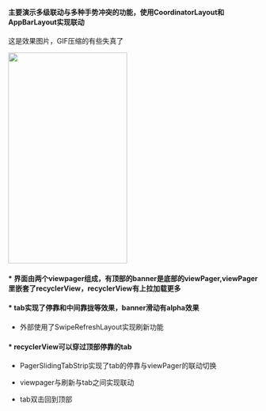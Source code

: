 

<h4> 主要演示多级联动与多种手势冲突的功能，使用CoordinatorLayout和AppBarLayout实现联动 </h4>

这是效果图片，GIF压缩的有些失真了

<img src="https://github.com/CarGuo/linkagescroll/blob/master/device-2016-11-10-151539.gif" width="240px" height="426px"/>

<h4>* 界面由两个viewpager组成，有顶部的banner是底部的viewPager,viewPager里嵌套了recyclerView，recyclerView有上拉加载更多</h4>

<h4>* tab实现了停靠和中间靠拢等效果，banner滑动有alpha效果</h4>

* 外部使用了SwipeRefreshLayout实现刷新功能

<h4>* recyclerView可以穿过顶部停靠的tab</h4>

* PagerSlidingTabStrip实现了tab的停靠与viewPager的联动切换 </h4>

* viewpager与刷新与tab之间实现联动</h4>

* tab双击回到顶部</h4>





